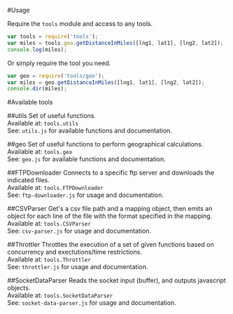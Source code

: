 #Usage

Require the `tools` module and access to any tools.

```js
var tools = require('tools');
var miles = tools.geo.getDistanceInMiles([lng1, lat1], [lng2, lat2]);
console.log(miles);
```

Or simply require the tool you need.
```js
var geo = require('tools/geo');
var miles = geo.getDistanceInMiles([lng1, lat1], [lng2, lat2]);
console.dir(miles);
```

#Available tools

##utils
Set of useful functions.<br/>
Available at: `tools.utils` <br/>
See: `utils.js` for available functions and documentation.

##geo
Set of useful functions to perform geographical calculations.<br/>
Available at: `tools.geo` <br/>
See: `geo.js` for available functions and documentation.

##FTPDownloader
Connects to a specific ftp server and downloads the indicated files.<br/>
Available at: `tools.FTPDownloader` <br/>
See: `ftp-downloader.js` for usage and documentation.

##CSVParser
Get's a csv file path and a mapping object, then emits an object for each line of the file with the format specified in the mapping.<br/>
Available at: `tools.CSVParser`<br/>
See: `csv-parser.js` for usage and documentation.

##Throttler
Throttles the execution of a set of given functions based on concurrency and exectutions/time restrictions.<br/>
Available at: `tools.Throttler`<br/>
See: `throttler.js` for usage and documentation.

##SocketDataParser
Reads the socket input (buffer), and outputs javascript objects.<br/>
Available at: `tools.SocketDataParser`<br/>
See: `socket-data-parser.js` for usage and documentation.
